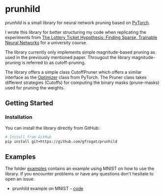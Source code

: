 # prunhild
*prunhild* is a small library for neural network pruning based on [PyTorch](https://pytorch.org).

I wrote this library for better structuring my code when replicating the experiments from [The Lottery Ticket Hypothesis: Finding Sparse, Trainable Neural Networks](https://arxiv.org/abs/1803.03635) for a university course.

The library currently only implements simple magnitude-based pruning as used in the previously mentioned paper.
Througout the library magnitude-pruning is referred to as cutoff-pruning.

The library offers a simple class CutoffPruner which offers a similar interface as the [Optimizer](https://pytorch.org/docs/stable/optim.html) class from PyTorch.
The Pruner class takes different strategies (Cutoffs) for computing the binary masks (prune-masks) used for pruning the weights.


## Getting Started

### Installation
You can install the library directly from GitHub:
```bash
# Install from GitHub
pip install git+https://github.com/gfrogat/prunhild
```

## Examples
The folder [examples](./examples) contains an example using MNIST on how to use the library.
If you encounter problems or have any questions don't hesitate to open an issue.

- prunhild example on MNIST - [code](.examples/mnist)
